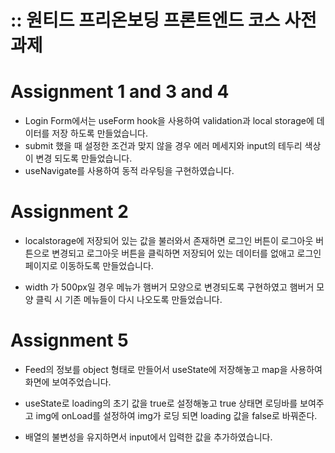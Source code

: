 # :: 원티드 프리온보딩 프론트엔드 코스 사전과제

# Assignment 1 and 3 and 4

- Login Form에서는 useForm hook을 사용하여 validation과 local storage에 데이터를 저장 하도록 만들었습니다.
- submit 했을 때 설정한 조건과 맞지 않을 경우 에러 메세지와 input의 테두리 색상이 변경 되도록 만들었습니다.
- useNavigate를 사용하여 동적 라우팅을 구현하였습니다.

# Assignment 2

- localstorage에 저장되어 있는 값을 불러와서 존재하면 로그인 버튼이 로그아웃 버튼으로 변경되고 로그아웃 버튼을 클릭하면 저장되어 있는 데이터를 없애고 로그인 페이지로 이동하도록 만들었습니다.

- width 가 500px일 경우 메뉴가 햄버거 모양으로 변경되도록 구현하였고 햄버거 모양 클릭 시 기존 메뉴들이 다시 나오도록 만들었습니다.

# Assignment 5

- Feed의 정보를 object 형태로 만들어서 useState에 저장해놓고 map을 사용하여 화면에 보여주었습니다.

- useState로 loading의 초기 값을 true로 설정해놓고 true 상태면 로딩바를 보여주고 img에 onLoad를 설정하여 img가 로딩 되면 loading 값을 false로 바꿔준다.

- 배열의 불변성을 유지하면서 input에서 입력한 값을 추가하였습니다.
